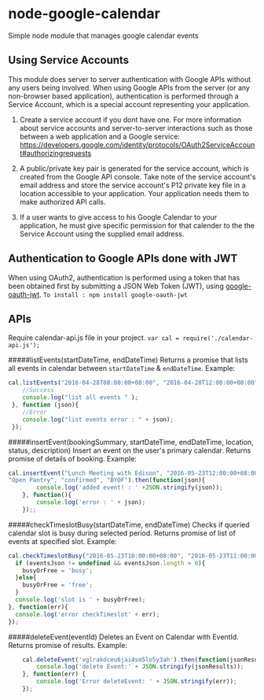 # node-google-calendar
Simple node module that manages google calendar events

## Using Service Accounts
This module does server to server authentication with Google APIs without any users being involved. 
When using Google APIs from the server (or any non-browser based application), authentication is performed through a Service Account, which is a special account representing your application. 

1. Create a service account if you dont have one. For more information about service accounts and server-to-server interactions such as those between a web application and a Google service: https://developers.google.com/identity/protocols/OAuth2ServiceAccount#authorizingrequests

2. A public/private key pair is generated for the service account, which is created from the Google API console. Take note of the service account's email address and store the service account's P12 private key file in a location accessible to your application. Your application needs them to make authorized API calls.

3. If a user wants to give access to his Google Calendar to your application, he must give specific permission for that calender to the the Service Account using the supplied email address.

## Authentication to Google APIs done with JWT
When using OAuth2, authentication is performed using a token that has been obtained first by submitting a JSON Web Token (JWT), using [google-oauth-jwt](https://github.com/extrabacon/google-oauth-jwt).
`To install : npm install google-oauth-jwt`

## APIs
Require calendar-api.js file in your project.
`var cal = require('./calendar-api.js');`

#####listEvents(startDateTime, endDateTime)
Returns a promise that lists all events in calendar between `startDateTime` & `endDateTime`.
Example:
```javascript
cal.listEvents("2016-04-28T08:00:00+08:00", "2016-04-28T12:00:00+08:00").then(function(json){
    //Success
    console.log("list all events " );
 }, function (json){
    //Error
    console.log("list events error : " + json);
 });
```

#####insertEvent(bookingSummary, startDateTime, endDateTime, location, status, description)
Insert an event on the user's primary calendar. Returns promise of details of booking.
Example:
```javascript
cal.insertEvent("Lunch Meeting with Edison", "2016-05-23T12:00:00+08:00", "2016-05-23T13:00:00+08:00", 
"Open Pantry", "confirmed", "BYOF").then(function(json){
		console.log('added event! : ' +JSON.stringify(json));
	}, function(){
		console.log('error : ' + json);
	});;
```

#####checkTimeslotBusy(startDateTime, endDateTime)
Checks if queried calendar slot is busy during selected period. 
Returns promise of list of events at specified slot. Example:
```javascript
cal.checkTimeslotBusy("2016-05-23T10:00:00+08:00", "2016-05-23T11:00:00+08:00").then(function(eventsJson){ 
  if (eventsJson != undefined && eventsJson.length > 0){
    busyOrFree = 'busy';
  }else{
    busyOrFree = 'free';
  }
  console.log('slot is ' + busyOrFree);  
}, function(err){
  console.log('error checkTimeslot' + err);
});
```

#####deleteEvent(eventId)
Deletes an Event on Calendar with EventId.
Returns promise of results. Example:
```javascript
    cal.deleteEvent('vglrakdceu6jai4sm5lo5y3ah').then(function(jsonResults) {
        console.log('delete Event:' + JSON.stringify(jsonResults));
    }, function(err) {
        console.log('Error deleteEvent: ' + JSON.stringify(err));
    });
```
